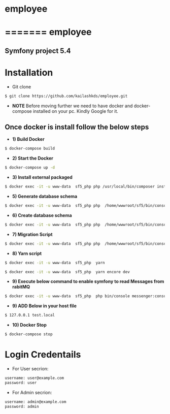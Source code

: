 # employee
=======
employee
==========

Symfony project 5.4
-------------------

# Installation

* Git clone
``` bash
$ git clone https://github.com/kailashkds/employee.git
```
  * **NOTE**
    Before moving further we need to have docker and docker-compose installed on your pc. Kindly Google for it.

## Once docker is install follow the below steps

* **1) Build Docker**
``` bash
$ docker-compose build
```

* **2) Start the Docker**
``` bash
$ docker-compose up -d
```

* **3) Install external packaged**
``` bash
$ docker exec -it -u www-data  sf5_php php /usr/local/bin/composer install -d /home/wwwroot/sf5
```

* **5) Generate database schema**
``` bash
$ docker exec -it -u www-data  sf5_php php  /home/wwwroot/sf5/bin/console d:s:u --dump-sql
```

* **6) Create database schema**
``` bash
$ docker exec -it -u www-data  sf5_php php  /home/wwwroot/sf5/bin/console d:s:u --force
```

* **7) Migration Script**
``` bash
$ docker exec -it -u www-data  sf5_php php  /home/wwwroot/sf5/bin/console d:m:m
```

* **8) Yarn script**
``` bash
$ docker exec -it -u www-data  sf5_php  yarn
```
``` bash
$ docker exec -it -u www-data  sf5_php  yarn encore dev
```
* **9) Execute below command to enable symfony to read Messages from rabitMQ**
``` bash
$ docker exec -it -u www-data  sf5_php  php bin/console messenger:consume &
```
* **9) ADD Below in your host file**
``` bash
$ 127.0.0.1 test.local
```
* **10) Docker Stop**
``` bash
$ docker-compose stop
```

# Login Credentails 
* For User secrion: 
``` bash
username: user@example.com
password: user
```
* For Admin secrion: 
``` bash
username: admin@example.com
password: admin
```